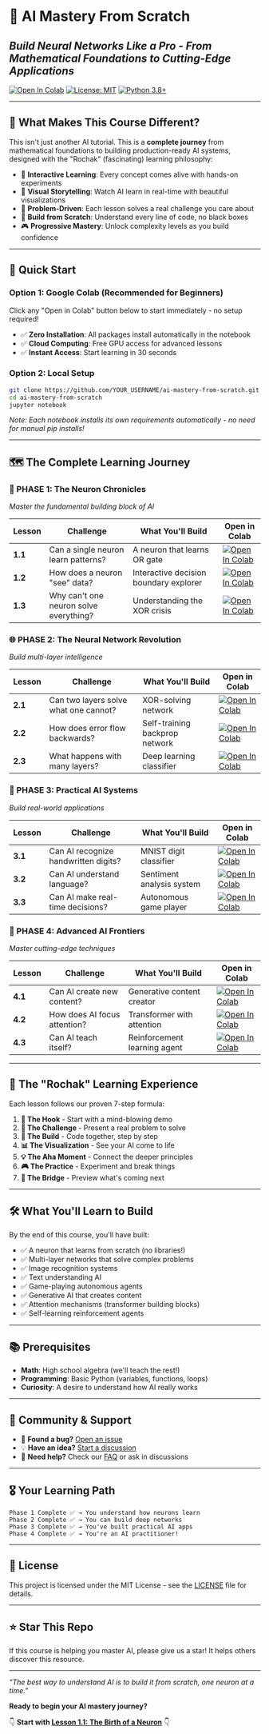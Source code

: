 # 🧠 AI Mastery From Scratch
## *Build Neural Networks Like a Pro - From Mathematical Foundations to Cutting-Edge Applications*

[![Open In Colab](https://colab.research.google.com/assets/colab-badge.svg)](https://colab.research.google.com/github/YOUR_USERNAME/ai-mastery-from-scratch/blob/main/)
[![License: MIT](https://img.shields.io/badge/License-MIT-yellow.svg)](https://opensource.org/licenses/MIT)
[![Python 3.8+](https://img.shields.io/badge/python-3.8+-blue.svg)](https://www.python.org/downloads/)

---

## 🎯 **What Makes This Course Different?**

This isn't just another AI tutorial. This is a **complete journey** from mathematical foundations to building production-ready AI systems, designed with the "Rochak" (fascinating) learning philosophy:

- 🎪 **Interactive Learning**: Every concept comes alive with hands-on experiments
- 🎨 **Visual Storytelling**: Watch AI learn in real-time with beautiful visualizations  
- 🎯 **Problem-Driven**: Each lesson solves a real challenge you care about
- 🔬 **Build from Scratch**: Understand every line of code, no black boxes
- 🎮 **Progressive Mastery**: Unlock complexity levels as you build confidence

---

## 🚀 **Quick Start**

### Option 1: Google Colab (Recommended for Beginners)
Click any "Open in Colab" button below to start immediately - no setup required!
- ✅ **Zero Installation**: All packages install automatically in the notebook
- ✅ **Cloud Computing**: Free GPU access for advanced lessons
- ✅ **Instant Access**: Start learning in 30 seconds

### Option 2: Local Setup
```bash
git clone https://github.com/YOUR_USERNAME/ai-mastery-from-scratch.git
cd ai-mastery-from-scratch
jupyter notebook
```
*Note: Each notebook installs its own requirements automatically - no need for manual pip installs!*

---

## 🗺️ **The Complete Learning Journey**

### **🧠 PHASE 1: The Neuron Chronicles** 
*Master the fundamental building block of AI*

| Lesson | Challenge | What You'll Build | Open in Colab |
|--------|-----------|------------------|---------------|
| **1.1** | Can a single neuron learn patterns? | A neuron that learns OR gate | [![Open In Colab](https://colab.research.google.com/assets/colab-badge.svg)](https://colab.research.google.com/github/YOUR_USERNAME/ai-mastery-from-scratch/blob/main/notebooks/phase_1_neuron_chronicles/1.1_birth_of_neuron.ipynb) |
| **1.2** | How does a neuron "see" data? | Interactive decision boundary explorer | [![Open In Colab](https://colab.research.google.com/assets/colab-badge.svg)](https://colab.research.google.com/github/YOUR_USERNAME/ai-mastery-from-scratch/blob/main/notebooks/phase_1_neuron_chronicles/1.2_neuron_vision.ipynb) |
| **1.3** | Why can't one neuron solve everything? | Understanding the XOR crisis | [![Open In Colab](https://colab.research.google.com/assets/colab-badge.svg)](https://colab.research.google.com/github/YOUR_USERNAME/ai-mastery-from-scratch/blob/main/notebooks/phase_1_neuron_chronicles/1.3_xor_crisis.ipynb) |

### **🌐 PHASE 2: The Neural Network Revolution** 
*Build multi-layer intelligence*

| Lesson | Challenge | What You'll Build | Open in Colab |
|--------|-----------|------------------|---------------|
| **2.1** | Can two layers solve what one cannot? | XOR-solving network | [![Open In Colab](https://colab.research.google.com/assets/colab-badge.svg)](https://colab.research.google.com/github/YOUR_USERNAME/ai-mastery-from-scratch/blob/main/notebooks/phase_2_neural_networks/2.1_two_layer_breakthrough.ipynb) |
| **2.2** | How does error flow backwards? | Self-training backprop network | [![Open In Colab](https://colab.research.google.com/assets/colab-badge.svg)](https://colab.research.google.com/github/YOUR_USERNAME/ai-mastery-from-scratch/blob/main/notebooks/phase_2_neural_networks/2.2_backpropagation_mystery.ipynb) |
| **2.3** | What happens with many layers? | Deep learning classifier | [![Open In Colab](https://colab.research.google.com/assets/colab-badge.svg)](https://colab.research.google.com/github/YOUR_USERNAME/ai-mastery-from-scratch/blob/main/notebooks/phase_2_neural_networks/2.3_deep_learning_explosion.ipynb) |

### **🚀 PHASE 3: Practical AI Systems** 
*Build real-world applications*

| Lesson | Challenge | What You'll Build | Open in Colab |
|--------|-----------|------------------|---------------|
| **3.1** | Can AI recognize handwritten digits? | MNIST digit classifier | [![Open In Colab](https://colab.research.google.com/assets/colab-badge.svg)](https://colab.research.google.com/github/YOUR_USERNAME/ai-mastery-from-scratch/blob/main/notebooks/phase_3_practical_ai/3.1_image_recognition.ipynb) |
| **3.2** | Can AI understand language? | Sentiment analysis system | [![Open In Colab](https://colab.research.google.com/assets/colab-badge.svg)](https://colab.research.google.com/github/YOUR_USERNAME/ai-mastery-from-scratch/blob/main/notebooks/phase_3_practical_ai/3.2_text_understanding.ipynb) |
| **3.3** | Can AI make real-time decisions? | Autonomous game player | [![Open In Colab](https://colab.research.google.com/assets/colab-badge.svg)](https://colab.research.google.com/github/YOUR_USERNAME/ai-mastery-from-scratch/blob/main/notebooks/phase_3_practical_ai/3.3_autonomous_decisions.ipynb) |

### **🔮 PHASE 4: Advanced AI Frontiers** 
*Master cutting-edge techniques*

| Lesson | Challenge | What You'll Build | Open in Colab |
|--------|-----------|------------------|---------------|
| **4.1** | Can AI create new content? | Generative content creator | [![Open In Colab](https://colab.research.google.com/assets/colab-badge.svg)](https://colab.research.google.com/github/YOUR_USERNAME/ai-mastery-from-scratch/blob/main/notebooks/phase_4_advanced_frontiers/4.1_generative_ai.ipynb) |
| **4.2** | How does AI focus attention? | Transformer with attention | [![Open In Colab](https://colab.research.google.com/assets/colab-badge.svg)](https://colab.research.google.com/github/YOUR_USERNAME/ai-mastery-from-scratch/blob/main/notebooks/phase_4_advanced_frontiers/4.2_attention_mechanism.ipynb) |
| **4.3** | Can AI teach itself? | Reinforcement learning agent | [![Open In Colab](https://colab.research.google.com/assets/colab-badge.svg)](https://colab.research.google.com/github/YOUR_USERNAME/ai-mastery-from-scratch/blob/main/notebooks/phase_4_advanced_frontiers/4.3_reinforcement_learning.ipynb) |

---

## 🎪 **The "Rochak" Learning Experience**

Each lesson follows our proven 7-step formula:

1. **🎣 The Hook** - Start with a mind-blowing demo
2. **🎯 The Challenge** - Present a real problem to solve  
3. **🔨 The Build** - Code together, step by step
4. **📊 The Visualization** - See your AI come to life
5. **💡 The Aha Moment** - Connect the deeper principles
6. **🎮 The Practice** - Experiment and break things
7. **🌉 The Bridge** - Preview what's coming next

---

## 🛠️ **What You'll Learn to Build**

By the end of this course, you'll have built:

- ✅ A neuron that learns from scratch (no libraries!)
- ✅ Multi-layer networks that solve complex problems
- ✅ Image recognition systems
- ✅ Text understanding AI
- ✅ Game-playing autonomous agents
- ✅ Generative AI that creates content
- ✅ Attention mechanisms (transformer building blocks)
- ✅ Self-learning reinforcement agents

---

## 📚 **Prerequisites**

- **Math**: High school algebra (we'll teach the rest!)
- **Programming**: Basic Python (variables, functions, loops)
- **Curiosity**: A desire to understand how AI really works

---

## 🤝 **Community & Support**

- 🐛 **Found a bug?** [Open an issue](https://github.com/YOUR_USERNAME/ai-mastery-from-scratch/issues)
- 💡 **Have an idea?** [Start a discussion](https://github.com/YOUR_USERNAME/ai-mastery-from-scratch/discussions)
- 🙋 **Need help?** Check our [FAQ](docs/faq.md) or ask in discussions

---

## 🎖️ **Your Learning Path**

```
Phase 1 Complete ✅ → You understand how neurons learn
Phase 2 Complete ✅ → You can build deep networks  
Phase 3 Complete ✅ → You've built practical AI apps
Phase 4 Complete ✅ → You're an AI practitioner!
```

---

## 📄 **License**

This project is licensed under the MIT License - see the [LICENSE](LICENSE) file for details.

---

## ⭐ **Star This Repo**

If this course is helping you master AI, please give us a star! It helps others discover this resource.

---

*"The best way to understand AI is to build it from scratch, one neuron at a time."*

**Ready to begin your AI mastery journey?** 

👇 **Start with [Lesson 1.1: The Birth of a Neuron](notebooks/phase_1_neuron_chronicles/1.1_birth_of_neuron.ipynb)** 👇
